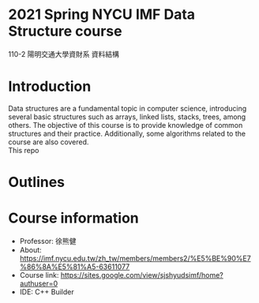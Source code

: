 # 2021 Spring NYCU IMF Data Structure course
110-2 陽明交通大學資財系 資料結構 

# Introduction
Data structures are a fundamental topic in computer science, introducing several basic structures such as arrays, linked lists, stacks, trees, among others. 
The objective of this course is to provide knowledge of common structures and their practice. Additionally, some algorithms related to the course are also covered.  
This repo

# Outlines 



# Course information
- Professor: 徐熊健 
- About: https://imf.nycu.edu.tw/zh_tw/members/members2/%E5%BE%90%E7%86%8A%E5%81%A5-63611077
- Course link: https://sites.google.com/view/sjshyudsimf/home?authuser=0
- IDE: C++ Builder
